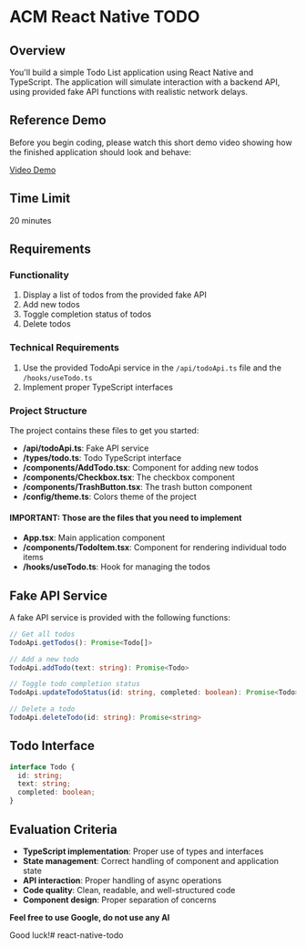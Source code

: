 # ACM React Native TODO

## Overview

You'll build a simple Todo List application using React Native and TypeScript. The application will simulate interaction with a backend API, using provided fake API functions with realistic network delays.

## Reference Demo

Before you begin coding, please watch this short demo video showing how the finished application should look and behave:

[Video Demo](https://firebasestorage.googleapis.com/v0/b/enzrossi-1520702757332.appspot.com/o/assets%2Fenzrossi-react-native-todo-result.mp4?alt=media&token=e6e6d9b5-ffef-455a-94b1-b9109c89fb19)

## Time Limit

20 minutes

## Requirements

### Functionality

1. Display a list of todos from the provided fake API
2. Add new todos
3. Toggle completion status of todos
4. Delete todos

### Technical Requirements

1. Use the provided TodoApi service in the `/api/todoApi.ts` file and the `/hooks/useTodo.ts`
2. Implement proper TypeScript interfaces

### Project Structure

The project contains these files to get you started:

- **/api/todoApi.ts**: Fake API service
- **/types/todo.ts**: Todo TypeScript interface
- **/components/AddTodo.tsx**: Component for adding new todos
- **/components/Checkbox.tsx**: The checkbox component
- **/components/TrashButton.tsx**: The trash button component
- **/config/theme.ts**: Colors theme of the project

#### IMPORTANT: Those are the files that you need to implement

- **App.tsx**: Main application component
- **/components/TodoItem.tsx**: Component for rendering individual todo items
- **/hooks/useTodo.ts**: Hook for managing the todos

## Fake API Service

A fake API service is provided with the following functions:

```typescript
// Get all todos
TodoApi.getTodos(): Promise<Todo[]>

// Add a new todo
TodoApi.addTodo(text: string): Promise<Todo>

// Toggle todo completion status
TodoApi.updateTodoStatus(id: string, completed: boolean): Promise<Todo>

// Delete a todo
TodoApi.deleteTodo(id: string): Promise<string>
```

## Todo Interface

```typescript
interface Todo {
  id: string;
  text: string;
  completed: boolean;
}
```

## Evaluation Criteria

- **TypeScript implementation**: Proper use of types and interfaces
- **State management**: Correct handling of component and application state
- **API interaction**: Proper handling of async operations
- **Code quality**: Clean, readable, and well-structured code
- **Component design**: Proper separation of concerns

**Feel free to use Google, do not use any AI**

Good luck!# react-native-todo
